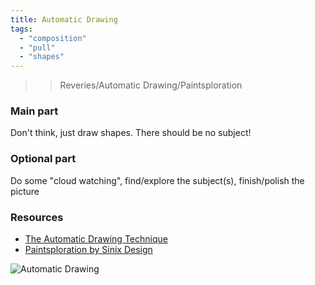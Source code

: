 ```yaml
---
title: Automatic Drawing
tags:
  - "composition"
  - "pull"
  - "shapes"
---
```


>> Reveries/Automatic Drawing/Paintsploration

### Main part
Don't think, just draw shapes. There should be no subject!

### Optional part
Do some "cloud watching", find/explore the subject(s), finish/polish the picture

### Resources
- [The Automatic Drawing Technique](https://www.youtube.com/watch?v=MJYGFwGhHnA)
- [Paintsploration by Sinix Design](https://www.youtube.com/watch?v=EX_mAiK5z5g)

![Automatic Drawing](https://live.staticflickr.com/65535/51160023909_c4c9ff47d3_k.jpg)
